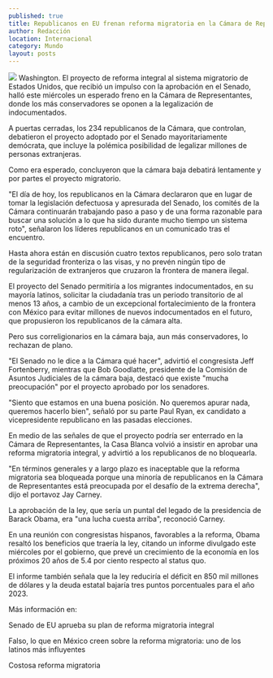 ```yaml
---
published: true
title: Republicanos en EU frenan reforma migratoria en la Cámara de Representantes
author: Redacción
location: Internacional
category: Mundo
layout: posts
---
```


![](http://i.imgur.com/X7r4tZmm.jpg)
Washington. El proyecto de reforma integral al sistema migratorio de Estados Unidos, que recibió un impulso con la aprobación en el Senado, halló este miércoles un esperado freno en la Cámara de Representantes, donde los más conservadores se oponen a la legalización de indocumentados.

A puertas cerradas, los 234 republicanos de la Cámara, que controlan, debatieron el proyecto adoptado por el Senado mayoritariamente demócrata, que incluye la polémica posibilidad de legalizar millones de personas extranjeras.

Como era esperado, concluyeron que la cámara baja debatirá lentamente y por partes el proyecto migratorio.

"El día de hoy, los republicanos en la Cámara declararon que en lugar de tomar la legislación defectuosa y apresurada del Senado, los comités de la Cámara continuarán trabajando paso a paso y de una forma razonable para buscar una solución a lo que ha sido durante mucho tiempo un sistema roto", señalaron los líderes republicanos en un comunicado tras el encuentro.

Hasta ahora están en discusión cuatro textos republicanos, pero solo tratan de la seguridad fronteriza o las visas, y no prevén ningún tipo de regularización de extranjeros que cruzaron la frontera de manera ilegal.

El proyecto del Senado permitiría a los migrantes indocumentados, en su mayoría latinos, solicitar la ciudadanía tras un periodo transitorio de al menos 13 años, a cambio de un excepcional fortalecimiento de la frontera con México para evitar millones de nuevos indocumentados en el futuro, que propusieron los republicanos de la cámara alta.

Pero sus correligionarios en la cámara baja, aun más conservadores, lo rechazan de plano.

"El Senado no le dice a la Cámara qué hacer", advirtió el congresista Jeff Fortenberry, mientras que Bob Goodlatte, presidente de la Comisión de Asuntos Judiciales de la cámara baja, destacó que existe "mucha preocupación" por el proyecto aprobado por los senadores.

"Siento que estamos en una buena posición. No queremos apurar nada, queremos hacerlo bien", señaló por su parte Paul Ryan, ex candidato a vicepresidente republicano en las pasadas elecciones.

En medio de las señales de que el proyecto podría ser enterrado en la Cámara de Representantes, la Casa Blanca volvió a insistir en aprobar una reforma migratoria integral, y advirtió a los republicanos de no bloquearla.

"En términos generales y a largo plazo es inaceptable que la reforma migratoria sea bloqueada porque una minoría de republicanos en la Cámara de Representantes está preocupada por el desafío de la extrema derecha", dijo el portavoz Jay Carney.

La aprobación de la ley, que sería un puntal del legado de la presidencia de Barack Obama, era "una lucha cuesta arriba", reconoció Carney.

En una reunión con congresistas hispanos, favorables a la reforma, Obama resaltó los beneficios que traería la ley, citando un informe divulgado este miércoles por el gobierno, que prevé un crecimiento de la economía en los próximos 20 años de 5.4 por ciento respecto al status quo.

El informe también señala que la ley reduciría el déficit en 850 mil millones de dólares y la deuda estatal bajaría tres puntos porcentuales para el año 2023.

Más información en:

Senado de EU aprueba su plan de reforma migratoria integral

Falso, lo que en México creen sobre la reforma migratoria: uno de los latinos más influyentes

Costosa reforma migratoria
